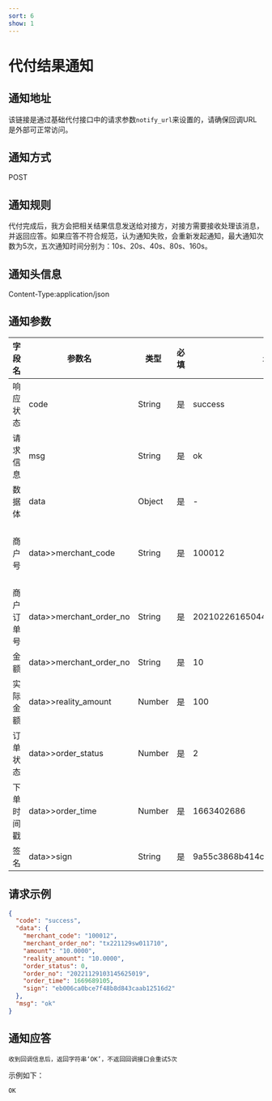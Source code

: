 ```yaml
---
sort: 6
show: 1
---
```


# 代付结果通知

## 通知地址
该链接是通过基础代付接口中的请求参数`notify_url`来设置的，请确保回调URL是外部可正常访问。

## 通知方式
POST

## 通知规则
代付完成后，我方会把相关结果信息发送给对接方，对接方需要接收处理该消息，并返回应答。如果应答不符合规范，认为通知失败，会重新发起通知，最大通知次数为5次，五次通知时间分别为：10s、20s、40s、80s、160s。

## 通知头信息
Content-Type:application/json

## 通知参数

|字段名| 参数名 | 类型  | 必填  | 示例值 | 描述  |
|-----|-------------------------|-----|-----|-----|-----|
|响应状态|code|String|是|success|success/fail|
|请求信息|msg|String|是|ok|返回的请求信息|
|数据体| data|Object|是|-|以下为数据体属性|
|商户号| data>>merchant_code | String | 是 | 100012 | 商户后台分配的商户号(商户系统->账户信息获取) |
|商户订单号|data>>merchant_order_no|String|是|20210226165044236|商户系统商户订单号，要求32个字符内|
|金额| data>>merchant_order_no |	String|	是|10|单位(元)|
|实际金额| data>>reality_amount|Number|是|100|单位(元)|
|订单状态| data>>order_status|Number|是|2|[参数说明](../help/参数说明.html#订单状态)|
|下单时间戳| data>>order_time|Number|是|1663402686|精确到秒|
|签名|data>>sign|String|是|9a55c3868b414cdc740068420a2d3q00|[签名算法](../rule/签名算法.html)|

## 请求示例

```json
{
  "code": "success",
  "data": {
    "merchant_code": "100012",
    "merchant_order_no": "tx221129sw011710",
    "amount": "10.0000",
    "reality_amount": "10.0000",
    "order_status": 0,
    "order_no": "20221129103145625019",
    "order_time": 1669689105,
    "sign": "eb006ca0bce7f48b8d843caab12516d2"
  },
  "msg": "ok"
}
```

## 通知应答

`收到回调信息后，返回字符串‘OK’，不返回回调接口会重试5次`

示例如下：

```
OK
```
